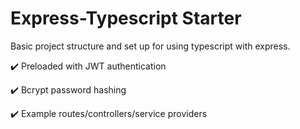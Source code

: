 # Express-Typescript Starter

Basic project structure and set up for using typescript with express.

✔️ Preloaded with JWT authentication

✔️ Bcrypt password hashing

✔️ Example routes/controllers/service providers
